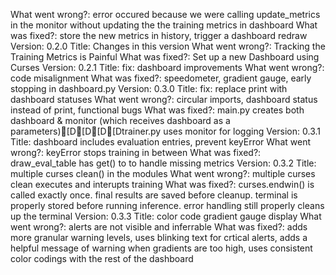 What went wrong?: error occured because we were calling update_metrics in the monitor without updating the the training metrics in dashboard
What was fixed?: store the new metrics in history, trigger a dashboard redraw
Version: 0.2.0
Title: Changes in this version
What went wrong?: Tracking the Training Metrics is Painful
What was fixed?: Set up a new Dashboard using Curses
Version: 0.2.1
Title: fix: dashboard improvements
What went wrong?: code misalignment
What was fixed?: speedometer, gradient gauge, early stopping in dashboard.py
Version: 0.3.0
Title: fix: replace print with dashboard statuses
What went wrong?: circular imports, dashboard status instead of print, functional bugs
What was fixed?: main.py creates both dashboard & monitor (which receives dashboard as a parameters)[D[D[D[Dtrainer.py uses monitor for logging
Version: 0.3.1
Title: dashboard includes evaluation entries, prevent keyError
What went wrong?: keyError stops training in between
What was fixed?: draw_eval_table has get() to to handle missing metrics
Version: 0.3.2
Title: multiple curses clean() in the modules
What went wrong?: multiple curses clean executes and interupts training
What was fixed?: curses.endwin() is called exactly once. final results are saved before cleanup. terminal is properly stored before running inference. error handling still properly cleans up the terminal
Version: 0.3.3
Title: color code gradient gauge display
What went wrong?: alerts are not visible and inferrable
What was fixed?: adds more granular warning levels, uses blinking text for crtical alerts, adds a helpful message of warning when gradients are too high, uses consistent color codings with the rest of the dashboard
